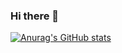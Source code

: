 ### Hi there 👋

[![Anurag's GitHub stats](https://github-readme-stats.vercel.app/api?username=ayaxxchanz)](https://github.com/anuraghazra/github-readme-stats)

